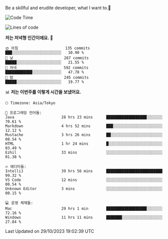 Be a skillful and erudite developer, what I want to.👶

<!--START_SECTION:waka-->
![Code Time](http://img.shields.io/badge/Code%20Time-52%20hrs%2056%20mins-blue)

![Lines of code](https://img.shields.io/badge/%EC%A0%80%EB%8A%94%20%EC%97%AC%ED%83%9C%EA%B9%8C%EC%A7%80%20-726.0%20thousand%20%EC%A4%84%EC%9D%98%20%EC%BD%94%EB%93%9C%EB%A5%BC%20%EC%9E%91%EC%84%B1%ED%96%88%EC%96%B4%EC%9A%94.-blue)

**저는 저녁형 인간이에요. 🦉** 

```text
🌞 아침                     135 commits         ███░░░░░░░░░░░░░░░░░░░░░░   10.90 % 
🌆 낮　                     267 commits         █████░░░░░░░░░░░░░░░░░░░░   21.55 % 
🌃 저녁                     592 commits         ████████████░░░░░░░░░░░░░   47.78 % 
🌙 밤　                     245 commits         █████░░░░░░░░░░░░░░░░░░░░   19.77 % 
```


📊 **저는 이번주를 이렇게 시간을 보냈어요.** 

```text
🕑︎ Timezone: Asia/Tokyo

💬 프로그래밍 언어들: 
Java                     28 hrs 23 mins      ██████████████████░░░░░░░   70.61 % 
Markdown                 4 hrs 52 mins       ███░░░░░░░░░░░░░░░░░░░░░░   12.12 % 
Mustache                 3 hrs 26 mins       ██░░░░░░░░░░░░░░░░░░░░░░░   08.54 % 
HTML                     1 hr 24 mins        █░░░░░░░░░░░░░░░░░░░░░░░░   03.49 % 
Ezhil                    33 mins             ░░░░░░░░░░░░░░░░░░░░░░░░░   01.38 % 

🔥 에디터들: 
IntelliJ                 39 hrs 56 mins      █████████████████████████   99.32 % 
VS Code                  12 mins             ░░░░░░░░░░░░░░░░░░░░░░░░░   00.54 % 
Unknown Editor           3 mins              ░░░░░░░░░░░░░░░░░░░░░░░░░   00.15 % 

💻 운영 체제들: 
Mac                      29 hrs 1 min        ██████████████████░░░░░░░   72.16 % 
Windows                  11 hrs 11 mins      ███████░░░░░░░░░░░░░░░░░░   27.84 % 
```


 Last Updated on 29/10/2023 19:02:39 UTC
<!--END_SECTION:waka-->
